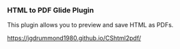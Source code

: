 ### HTML to PDF Glide Plugin

This plugin allows you to preview and save HTML as PDFs. 

https://jgdrummond1980.github.io/CShtml2pdf/

